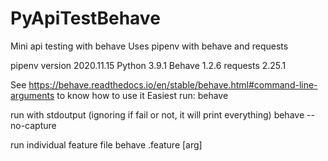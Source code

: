 # PyApiTestBehave
Mini api testing with behave
Uses pipenv with behave and requests

pipenv version 2020.11.15
Python 3.9.1
Behave 1.2.6
requests 2.25.1




See https://behave.readthedocs.io/en/stable/behave.html#command-line-arguments to know how to use it
Easiest run: 
behave

run with stdoutput (ignoring if fail or not, it will print everything)
behave --no-capture

run individual feature file
behave .feature [arg]

